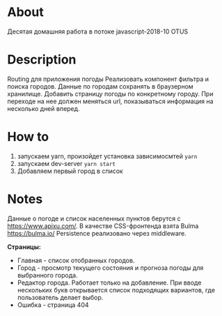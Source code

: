 # About
Десятая домашняя работа в потоке javascript-2018-10 OTUS

# Description
Routing для приложения погоды
Реализовать компонент фильтра и поиска городов. 
Данные по городам сохранять в браузерном хранилище. 
Добавить страницу погоды по конкретному городу. 
При переходе на нее должен меняться url, показываться информация на несколько дней вперед.

# How to
1) запускаем yarn, произойдет установка зависимосмтей
  `yarn`
2) запускаем dev-server
  `yarn start`
3) Добавляем первый город в список

# Notes
Данные о погоде и список населенных пунктов берутся c https://www.apixu.com/. 
В качестве CSS-фронтенда взята Bulma https://bulma.io/
Persistence реализовано через middleware. 

**Страницы:**
- Главная - список отобранных городов.
- Город - просмотр текущего состояния и прогноза погоды для выбранного города.
- Редактор города. Работает только на добавление. При вводе нескольких букв открывается список подходящих вариантов, где пользователь делает выбор. 
- Ошибка - страница 404
